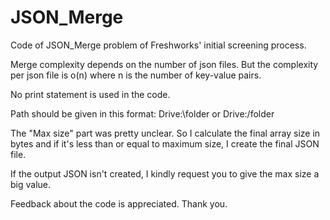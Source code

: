 # JSON_Merge
Code of JSON_Merge problem of Freshworks' initial screening process.

Merge complexity depends on the number of json files. But the complexity per json file is o(n) where n is the number of key-value pairs.

No print statement is used in the code.

Path should be given in this format: Drive:\folder or Drive:/folder

The "Max size" part was pretty unclear. So I calculate the final array size in bytes and if it's less than or equal to maximum size, I create the final JSON file.

If the output JSON isn't created, I kindly request you to give the max size a big value.

Feedback about the code is appreciated. Thank you.
